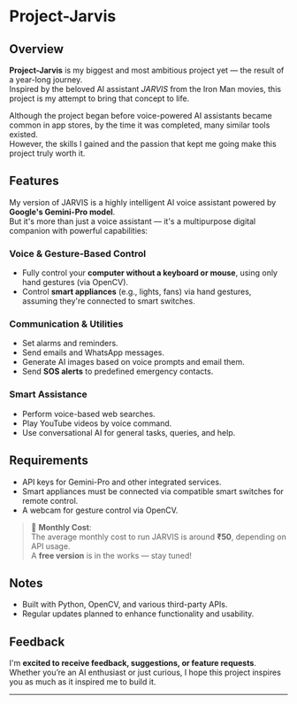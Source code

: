 # Project-Jarvis

## Overview
**Project-Jarvis** is my biggest and most ambitious project yet — the result of a year-long journey.  
Inspired by the beloved AI assistant *JARVIS* from the Iron Man movies, this project is my attempt to bring that concept to life.

Although the project began before voice-powered AI assistants became common in app stores, by the time it was completed, many similar tools existed.  
However, the skills I gained and the passion that kept me going make this project truly worth it.

## Features
My version of JARVIS is a highly intelligent AI voice assistant powered by **Google's Gemini-Pro model**.  
But it's more than just a voice assistant — it's a multipurpose digital companion with powerful capabilities:

### Voice & Gesture-Based Control
- Fully control your **computer without a keyboard or mouse**, using only hand gestures (via OpenCV).
- Control **smart appliances** (e.g., lights, fans) via hand gestures, assuming they're connected to smart switches.

### Communication & Utilities
- Set alarms and reminders.
- Send emails and WhatsApp messages.
- Generate AI images based on voice prompts and email them.
- Send **SOS alerts** to predefined emergency contacts.

### Smart Assistance
- Perform voice-based web searches.
- Play YouTube videos by voice command.
- Use conversational AI for general tasks, queries, and help.

## Requirements
- API keys for Gemini-Pro and other integrated services.
- Smart appliances must be connected via compatible smart switches for remote control.
- A webcam for gesture control via OpenCV.

> 💸 **Monthly Cost**:  
The average monthly cost to run JARVIS is around **₹50**, depending on API usage.  
A **free version** is in the works — stay tuned!

## Notes
- Built with Python, OpenCV, and various third-party APIs.
- Regular updates planned to enhance functionality and usability.

## Feedback
I'm **excited to receive feedback, suggestions, or feature requests**.  
Whether you’re an AI enthusiast or just curious, I hope this project inspires you as much as it inspired me to build it.

---
